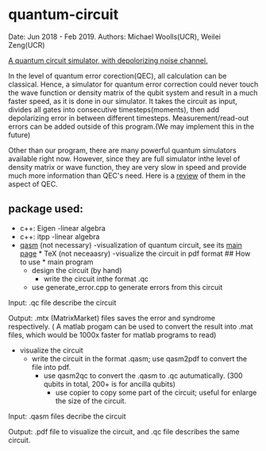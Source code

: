 # quantum-circuit
Date: Jun 2018 - Feb 2019.   Authors: Michael Woolls(UCR), Weilei Zeng(UCR)

[A quantum circuit simulator, with depolorizing noise channel.](ErrorModel.md)

In the level of quantum error corection(QEC), all calculation can be classical. Hence, a simulator for quantum error correction could never touch the wave function or density matrix of the qubit system and result in a much faster speed, as it is done in our simulator. It takes the circuit as input, divides all gates into consecutive timesteps(moments), then add depolarizing error in between different timesteps. Measurement/read-out errors can be added outside of this program.(We may implement this in the future)

Other than our program, there are many powerful quantum simulators available right now. However, since they are full simulator inthe level of density matrix or wave function, they are very slow in speed and provide much more information than QEC's need. Here is a [review](QuantumVirtualMachine.md) of them in the aspect of QEC.

## package used:
 * c++: Eigen  -linear algebra
  * c++: itpp   -linear algebra
   * [qasm](qasm2circ-v1.4) (not necessary)    -visualization of quantum circuit, see its [main page](https://www.media.mit.edu/quanta/qasm2circ/)
    * TeX (not neceaasry)      -visualize the circuit in pdf format
    ## How to use
    * main program
      * design the circuit (by hand)
        * write the circuit inthe format .qc
	  * use generate_error.cpp to generate errors from this circuit

  Input: .qc file describe the circuit

  Output: .mtx (MatrixMarket) files saves the error and syndrome respectively. ( A matlab progam can be used to convert the result into .mat files, which would be 1000x faster for matlab programs to read)
  * visualize the circuit
    * write the circuit in the format .qasm; use qasm2pdf to convert the file into pdf.
      * use qasm2qc to convert the .qasm to .qc autumatically. (300 qubits in total, 200+ is for ancilla qubits)
        * use copier to copy some part of the circuit; useful for enlarge the size of the circuit.

  Input: .qasm files decribe the circuit

  Output: .pdf file to visualize the circuit, and .qc file describes the same circuit.

